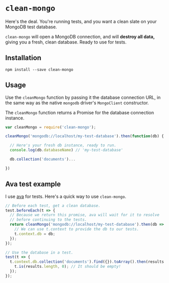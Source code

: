 # `clean-mongo`

Here's the deal. You're running tests, and you want a clean slate on your MongoDB test database.

`clean-mongo` will open a MongoDB connection, and will __destroy all data,__ giving you a fresh, clean database. Ready to use for tests.

## Installation

```
npm install --save clean-mongo
```

## Usage

Use the `cleanMongo` function by passing it the database connection URL, in the same way as the native `mongodb` driver's `MongoClient` constructor.

The `cleanMongo` function returns a Promise for the database connection instance.

```js
var cleanMongo = require('clean-mongo');

cleanMongo('mongodb://localhost/my-test-database').then(function(db) {

  // Here's your fresh db instance, ready to run.
  console.log(db.databaseName) // 'my-test-database'

  db.collection('documents')...

})

```

## Ava test example

I use [ava](https://github.com/avajs/ava) for tests. Here's a quick way to use `clean-mongo`.

```js
// Before each test, get a clean database.
test.beforeEach(t => {
  // Because we return this promise, ava will wait for it to resolve
  // before continuing to the tests.
  return cleanMongo('mongodb://localhost/my-test-database').then(db => {
    // We can use t.context to provide the db to our tests.
    t.context.db = db;
  });
});

// Use the database in a test.
test(t => {
  t.context.db.collection('documents').find({}).toArray().then(results => {
    t.is(results.length, 0); // It should be empty!
  });
});
```
